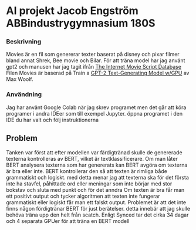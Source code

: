 # AI projekt Jacob Engström ABBindustrygymnasium 180S

### Beskrivning

Movies är en fil som genererar texter baserat på disney och pixar filmer bland annat Shrek, Bee movie och Bilar. För att träna model har jag använt gpt2 och manusen har jag tagit ifrån [The Internet Movie Script Database](https://www.imsdb.com)
Filen Movies är baserad på Train a [GPT-2 Text-Generating Model w/GPU](https://colab.research.google.com/drive/1VLG8e7YSEwypxU-noRNhsv5dW4NfTGce) av Max Woolf.

### Användning

Jag har använt Google Colab när jag skrev programet men det går att köra programer i andra IDEer som till exempel Jupyter. öppna programet i den IDE du har valt och följ instruktionerna

## Problem

Tanken var först att efter modellen var färdigtränad skulle de genererade texterna kontrolleras av BERT, vilket är textklassificerare. Om man låter BERT analysera texterna som har genererats kan BERT avgöra om texterna är bra eller inte. BERT kontrollerar den så att texten är rimliga både grammatiskt och logiskt. med detta menar jag att texterna ska för det första inte ha stavfel, påhittade ord eller meningar som inte börjar med stor bokstav och sluta med punkt och för det anndra  Om texten är bra får man ett positivt output och tycker algoritmen att texten inte fungerar grammatiskt eller logiskt får man ett falskt output. Problemet är att det inte finns någon fördigtränar BERT för just berätelser. detta innebär att jag skulle behöva träna upp den helt från scatch. Enligt Synced tar det cirka 34 dagar och 4 separata GPUer för att träna en BERT modell 